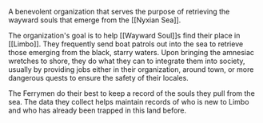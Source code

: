 A benevolent organization that serves the purpose of retrieving the wayward souls that emerge from the [[Nyxian Sea]].

The organization's goal is to help [[Wayward Soul]]s find their place in [[Limbo]]. They frequently send boat patrols out into the sea to retrieve those emerging from the black, starry waters. Upon bringing the amnesiac wretches to shore, they do what they can to integrate them into society, usually by providing jobs either in their organization, around town, or more dangerous quests to ensure the safety of their locales. 

The Ferrymen do their best to keep a record of the souls they pull from the sea. The data they collect helps maintain records of who is new to Limbo and who has already been trapped in this land before.